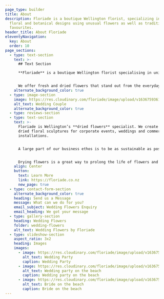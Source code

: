 ```yaml
---
page_type: builder
title: About
description: Floriade is a boutique Wellington florist, specializing in unique
  floral and botanical designs using unusual flowers as well as traditional
  favourites.
header_title: About Floriade
eleventyNavigation:
  key: About
  order: 10
page_sections:
  - type: text-section
    text: >-
      ## Text Section

      **Floriade** is a boutique Wellington florist specialising in unique fresh and dried floral arrangements. We believe that flowers delight the senses and bring an emotional response through colour, fragrance, texture and composition.


      We offer fresh and dried flowers that stand out from the everyday because we like to use unusual flowers and foliage as well as traditional favourites in our designs. Every floral arrangement we create is bespoke and individual.
    alternate_background_color: true
  - type: image-section
    image: https://res.cloudinary.com/floriade/image/upload/v1636759361/wedding-flowers/wpwmhtkp1vf0ufdkzs7v.jpg
    alt_text: Wedding Couple
    alternate_background_color: true
  - type: reviews-section
  - type: text-section
    text: >-
      Floriade is Wellington’s **dried flowers** specialist. We create large
      dried floral sculptures for corporate events, weddings and commercial
      installations.


      A large part of our business ethos is to be as sustainable as possible by preventing wastage. We intentionally source our flowers with the intention of drying whatever we can.


      Drying flowers is a great way to prolong the life of flowers and create something sculptural, textural and beautiful. We have a custom-built flower drying machine that allows us to provide the highest quality dried flowers.
    align: Center
    button:
      text: Learn More
      link: https://floriade.co.nz
      new_page: true
  - type: contact-form-section
    alternate_background_color: true
    heading: Send us a Message
    message: What can we do for you?
    email_subject: Wedding Flowers Enquiry
    email_heading: We got your message
  - type: gallery-section
    heading: Wedding Flowers
    folder: wedding-flowers
    alt_text: Wedding Flowers by Floriade
  - type: slideshow-section
    aspect_ratio: 3x2
    heading: Images
    images:
      - image: https://res.cloudinary.com/floriade/image/upload/v1636759620/wedding-flowers/t8u5p0hym29ck42mcgcv.jpg
        alt_text: Wedding Party
        caption: Wedding Party
      - image: https://res.cloudinary.com/floriade/image/upload/v1636759521/wedding-flowers/t8j4zcan2ltnnjstlydx.jpg
        alt_text: Wedding party on the beach
        caption: Wedding party on the beach
      - image: https://res.cloudinary.com/floriade/image/upload/v1636759320/wedding-flowers/fo4zll73ippstpttup3q.jpg
        alt_text: Bride on the beach
        caption: Bride on the beach
---
```


